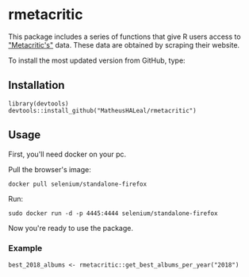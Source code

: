# rmetacritic

This package includes a series of functions that give R users access to ["Metacritic's"](https://www.metacritic.com) data. These data are obtained by scraping their website.

To install the most updated version from GitHub, type:

## Installation

```
library(devtools)
devtools::install_github("MatheusHALeal/rmetacritic")
```

## Usage

First, you'll need docker on your pc.

Pull the browser's image:
```
docker pull selenium/standalone-firefox
```

Run:
```
sudo docker run -d -p 4445:4444 selenium/standalone-firefox
```
Now you're ready to use the package.

### Example

```
best_2018_albums <- rmetacritic::get_best_albums_per_year("2018")
```
